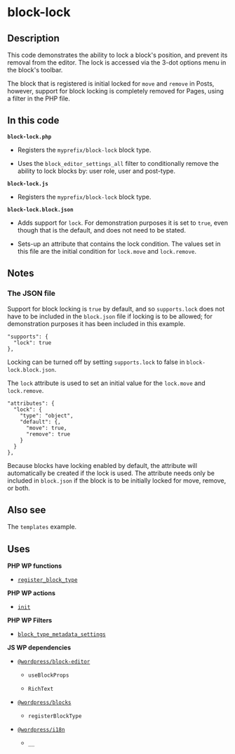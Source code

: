 # block-lock

## Description

This code demonstrates the ability to lock a block's position, and prevent its removal from the editor. The lock is accessed via the 3-dot options menu in the block's toolbar.

The block that is registered is initial locked for `move` and `remove` in Posts, however, support for block locking is completely removed for Pages, using a filter in the PHP file.

## In this code

**`block-lock.php`**

- Registers the `myprefix/block-lock` block type.

- Uses the `block_editor_settings_all` filter to conditionally remove the ability to lock blocks by: user role, user and post-type.

**`block-lock.js`**

- Registers the `myprefix/block-lock` block type.

**`block-lock.block.json`**

- Adds support for `lock`. For demonstration purposes it is set to `true`, even though that is the default, and does not need to be stated.

- Sets-up an attribute that contains the lock condition. The values set in this file are the initial condition for `lock.move` and `lock.remove`.

## Notes

### The JSON file

Support for block locking is `true` by default, and so `supports.lock` does not have to be included in the `block.json` file if locking is to be allowed; for demonstration purposes it has been included in this example.

    "supports": {
      "lock": true
    },

Locking can be turned off by setting `supports.lock` to false in `block-lock.block.json`.

The `lock` attribute is used to set an initial value for the `lock.move` and `lock.remove`.

    "attributes": {
      "lock": {
        "type": "object",
        "default": {,
          "move": true,
          "remove": true
        }
      }
    },

Because blocks have locking enabled by default, the attribute will automatically be created if the lock is used. The attribute needs only be included in `block.json` if the block is to be initially locked for move, remove, or both.

## Also see

The `templates` example.

## Uses

**PHP WP functions**

- [`register_block_type`](https://developer.wordpress.org/reference/functions/register_block_type/)

**PHP WP actions**

- [`init`](https://developer.wordpress.org/reference/hooks/init/)

**PHP WP Filters**

- [`block_type_metadata_settings`](https://developer.wordpress.org/reference/hooks/block_type_metadata_settings/)

**JS WP dependencies**

- [`@wordpress/block-editor`](https://developer.wordpress.org/block-editor/reference-guides/packages/packages-block-editor/)

  - `useBlockProps`

  - `RichText`

- [`@wordpress/blocks`](https://developer.wordpress.org/block-editor/reference-guides/packages/packages-blocks/)

  - `registerBlockType`

- [`@wordpress/i18n`](https://developer.wordpress.org/block-editor/reference-guides/packages/packages-i18n/)

  - `__`
